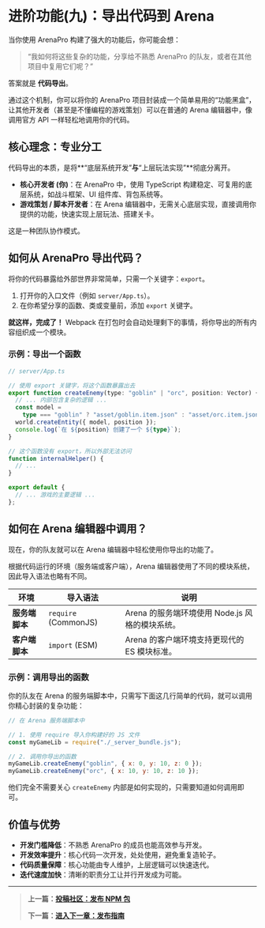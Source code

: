 # 进阶功能(九)：导出代码到 Arena

当你使用 ArenaPro 构建了强大的功能后，你可能会想：

> “我如何将这些复杂的功能，分享给不熟悉 ArenaPro 的队友，或者在其他项目中复用它们呢？”

答案就是 **代码导出**。

通过这个机制，你可以将你的 ArenaPro 项目封装成一个简单易用的“功能黑盒”，让其他开发者（甚至是不懂编程的游戏策划）可以在普通的 Arena 编辑器中，像调用官方 API 一样轻松地调用你的代码。

## 核心理念：专业分工

代码导出的本质，是将**“底层系统开发”**与**“上层玩法实现”**彻底分离开。

- **核心开发者 (你)**：在 ArenaPro 中，使用 TypeScript 构建稳定、可复用的底层系统，如战斗框架、UI 组件库、背包系统等。
- **游戏策划 / 脚本开发者**：在 Arena 编辑器中，无需关心底层实现，直接调用你提供的功能，快速实现上层玩法、搭建关卡。

这是一种团队协作模式。

## 如何从 ArenaPro 导出代码？

将你的代码暴露给外部世界非常简单，只需一个关键字：`export`。

1.  打开你的入口文件（例如 `server/App.ts`）。
2.  在你希望分享的函数、类或变量前，添加 `export` 关键字。

**就这样，完成了！** Webpack 在打包时会自动处理剩下的事情，将你导出的所有内容组织成一个模块。

### 示例：导出一个函数

```ts
// server/App.ts

// 使用 export 关键字，将这个函数暴露出去
export function createEnemy(type: "goblin" | "orc", position: Vector) {
  // ... 内部包含复杂的逻辑 ...
  const model =
    type === "goblin" ? "asset/goblin.item.json" : "asset/orc.item.json";
  world.createEntity({ model, position });
  console.log(`在 ${position} 创建了一个 ${type}`);
}

// 这个函数没有 export，所以外部无法访问
function internalHelper() {
  // ...
}

export default {
  // ... 游戏的主要逻辑 ...
};
```

## 如何在 Arena 编辑器中调用？

现在，你的队友就可以在 Arena 编辑器中轻松使用你导出的功能了。

根据代码运行的环境（服务端或客户端），Arena 编辑器使用了不同的模块系统，因此导入语法也略有不同。

| 环境           | 导入语法             | 说明                                            |
| -------------- | -------------------- | ----------------------------------------------- |
| **服务端脚本** | `require` (CommonJS) | Arena 的服务端环境使用 Node.js 风格的模块系统。 |
| **客户端脚本** | `import` (ESM)       | Arena 的客户端环境支持更现代的 ES 模块标准。    |

### 示例：调用导出的函数

你的队友在 Arena 的服务端脚本中，只需写下面这几行简单的代码，就可以调用你精心封装的复杂功能：

```javascript
// 在 Arena 服务端脚本中

// 1. 使用 require 导入你构建好的 JS 文件
const myGameLib = require("./_server_bundle.js");

// 2. 调用你导出的函数
myGameLib.createEnemy("goblin", { x: 0, y: 10, z: 0 });
myGameLib.createEnemy("orc", { x: 10, y: 10, z: 10 });
```

他们完全不需要关心 `createEnemy` 内部是如何实现的，只需要知道如何调用即可。

## 价值与优势

- **开发门槛降低**：不熟悉 ArenaPro 的成员也能高效参与开发。
- **开发效率提升**：核心代码一次开发，处处使用，避免重复造轮子。
- **代码质量保障**：核心功能由专人维护，上层逻辑可以快速迭代。
- **迭代速度加快**：清晰的职责分工让并行开发成为可能。

---

> **上一篇：[投稿社区：发布 NPM 包](./contributing-to-dao3fun.md)**
>
> **下一篇：[进入下一章：发布指南](../07-publishing/index.md)**
